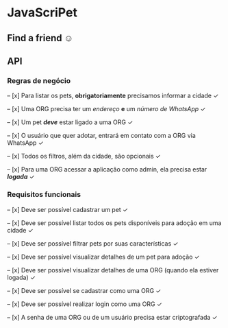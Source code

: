 # JavaScriPet 
## Find a friend ☺︎
## API

### Regras de negócio

– [x] Para listar os pets, **obrigatoriamente** precisamos informar a cidade ✓

– [x] Uma ORG precisa ter um *endereço* **e** um *número de WhatsApp* ✓

– [x] Um pet **_deve_** estar ligado a uma ORG ✓

– [x] O usuário que quer adotar, entrará em contato com a ORG via WhatsApp ✓

– [x] Todos os filtros, além da cidade, são opcionais ✓

– [x] Para uma ORG acessar a aplicação como admin, ela precisa estar ***logada*** ✓

### Requisitos funcionais

– [x] Deve ser possível cadastrar um pet ✓

– [x] Deve ser possível listar todos os pets disponíveis para adoção em uma cidade ✓

– [x] Deve ser possível filtrar pets por suas características ✓

– [x] Deve ser possível visualizar detalhes de um pet para adoção ✓

– [x] Deve ser possível visualizar detalhes de uma ORG (quando ela estiver logada) ✓

– [x] Deve ser possível se cadastrar como uma ORG ✓

– [x] Deve ser possível realizar login como uma ORG ✓

– [x] A senha de uma ORG ou de um usuário precisa estar criptografada ✓
